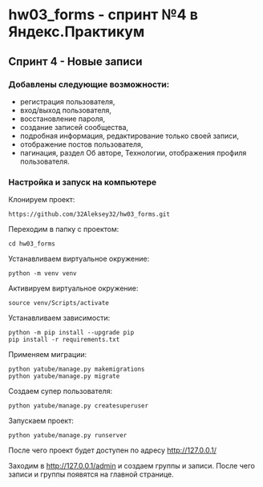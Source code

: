 # hw03_forms - спринт №4 в Яндекс.Практикум
## Спринт 4 - Новые записи

### Добавлены следующие возможности:
- регистрация пользователя,
- вход/выход пользователя,
- восстановление пароля,
- создание записей сообщества,
- подробная информация, редактирование только своей записи,
- отображение постов пользователя,
- пагинация, раздел Об авторе, Технологии, отображения профиля пользователя.

### Настройка и запуск на компьютере
Клонируем проект:
```
https://github.com/32Aleksey32/hw03_forms.git
```
Переходим в папку с проектом:
```
cd hw03_forms
```
Устанавливаем виртуальное окружение:
```
python -m venv venv
```
Активируем виртуальное окружение:
```
source venv/Scripts/activate
```
Устанавливаем зависимости:
```
python -m pip install --upgrade pip
pip install -r requirements.txt
```
Применяем миграции:
```
python yatube/manage.py makemigrations
python yatube/manage.py migrate
```
Создаем супер пользователя:
```
python yatube/manage.py createsuperuser
```
Запускаем проект:
```
python yatube/manage.py runserver
```
После чего проект будет доступен по адресу http://127.0.0.1/

Заходим в http://127.0.0.1/admin и создаем группы и записи. После чего записи и группы появятся на главной странице.
